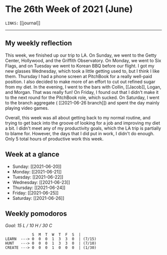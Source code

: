 # The 26th Week of 2021 (June)
`LINKS:` [[journal]]

---
## My weekly reflection
This week, we finished up our trip to LA. On Sunday, we went to the Getty Center, Hollywood, and the Griffith Observatory. On Monday, we went to Six Flags, and on Tuesday we went to Korean BBQ before our flight. I got my new glasses Wednesday, which took a little getting used to, but I think I like them. Thursday I had a phone screen at PitchBook for a really well-paid position. I also decided to make more of an effort to cut out refined sugar from my diet. In the evening, I went to the bars with Collin, [[Jacob]], Logan, and Morgan. That was really fun! On Friday, I found out that I didn't make it to the next round for the PitchBook role, which sucked. On Saturday, I went to the branch aggregate ( [[2021-06-26 branch]]) and spent the day mainly playing video games. 

Overall, this week was all about getting back to my normal routine, and trying to get back into the groove of looking for a job and improving my diet a bit. I didn't meet any of my productivity goals, which the LA trip is partially to blame for. However, the days that I did put in work, I didn't do enough. Only 5 total hours of productive work this week. 

## Week at a glance
- Sunday: [[2021-06-20]]
- Monday: [[2021-06-21]]
- Tuesday: [[2021-06-22]]
- Wednesday: [[2021-06-23]]
- Thursday: [[2021-06-24]]
- Friday: [[2021-06-25]]
- Saturday: [[2021-06-26]]
 
## Weekly pomodoros
*Goal: 15 L / 10 H / 30 C*
```
            S  M  T  W  T  F  S  |
LEARN  ---> 0  0  0  1  3  3  0  | (7/15)
HUNT   ---> 0  0  0  1  3  3  0  | (7/10)
CREATE ---> 0  0  0  1  0  0  0  | (1/30)
```